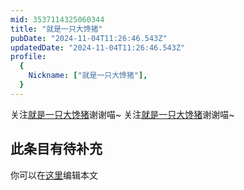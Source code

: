 ```yaml
---
mid: 3537114325060344
title: "就是一只大馋猪"
pubDate: "2024-11-04T11:26:46.543Z"
updatedDate: "2024-11-04T11:26:46.543Z"
profile:
  {
    Nickname: ["就是一只大馋猪"],
  }
---
```


关注[就是一只大馋猪](https://space.bilibili.com/3537114325060344)谢谢喵~ 关注[就是一只大馋猪](https://space.bilibili.com/3537114325060344)谢谢喵~

## 此条目有待补充
你可以在[这里](https://github.com/Yuhanawa/VTuber.ICU/edit/master/src/content/v/就是一只大馋猪/index.md)编辑本文
